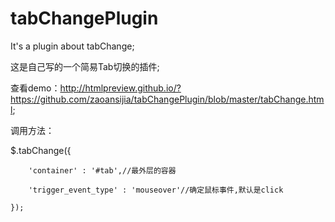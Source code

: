 # tabChangePlugin
It's a plugin about tabChange;

这是自己写的一个简易Tab切换的插件;

查看demo：http://htmlpreview.github.io/?https://github.com/zaoansijia/tabChangePlugin/blob/master/tabChange.html;


调用方法：


$.tabChange({

        'container' : '#tab',//最外层的容器
        
        'trigger_event_type' : 'mouseover'//确定鼠标事件,默认是click
        
    });

